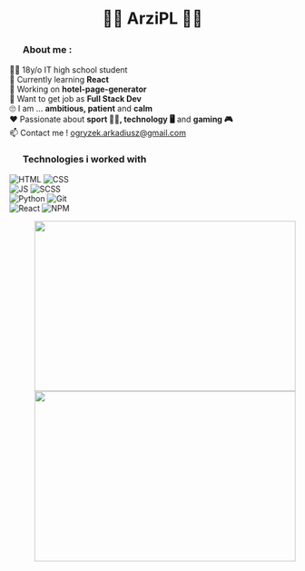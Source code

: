 # <p align="center">🐱‍👤 ArziPL 🐱‍👤</p>

### &nbsp; &nbsp; &nbsp; About me :
:raising_hand_man: 18y/o IT high school student  
:book: Currently learning **React**    
:wrench: Working on **hotel-page-generator**   
:running: Want to get job as **Full Stack Dev**  
:roll_eyes: I am ... **ambitious, patient** and **calm**  
:heart: Passionate about **sport :weight_lifting_man:, technology :desktop_computer:** and **gaming :video_game:**  
:mailbox: Contact me ! ogryzek.arkadiusz@gmail.com 

### &nbsp; &nbsp; &nbsp; Technologies i worked with
![HTML](https://img.shields.io/badge/HTML5-E34F26?style=for-the-badge&logo=html5&logoColor=white)
![CSS](https://img.shields.io/badge/CSS3-1572B6?style=for-the-badge&logo=css3&logoColor=white)  
![JS](https://img.shields.io/badge/JavaScript-F7DF1E?style=for-the-badge&logo=javascript&logoColor=black)
![SCSS](https://img.shields.io/badge/Sass-CC6699?style=for-the-badge&logo=sass&logoColor=white)  
![Python](https://img.shields.io/badge/Python-3776AB?style=for-the-badge&logo=python&logoColor=white)
![Git](https://img.shields.io/badge/Git-F05032?style=for-the-badge&logo=git&logoColor=white)  
![React](https://img.shields.io/badge/React-20232A?style=for-the-badge&logo=react&logoColor=61DAFB)
![NPM](https://img.shields.io/badge/npm-CB3837?style=for-the-badge&logo=npm&logoColor=white)  



<div align="right"><img width="460" height="300" src="https://github-readme-stats.vercel.app/api/top-langs/?username=arzipl&theme=highcontrast"></div>
<div align="right"><img width="460" height="300" src="https://github-readme-streak-stats.herokuapp.com/?user=arzipl&theme=highcontrast&border=white"></div>


